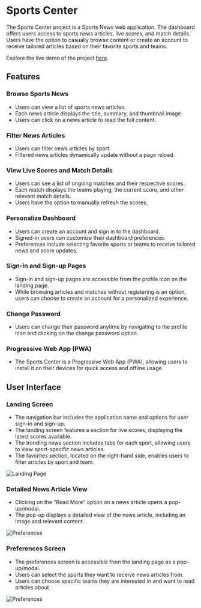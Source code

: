 # Sports Center

The Sports Center project is a Sports News web application. The dashboard offers users access to sports news articles, live scores, and match details. Users have the option to casually browse content or create an account to receive tailored articles based on their favorite sports and teams.

Explore the live demo of the project [here](https://cheerful-mandazi-2aeb03.netlify.app/).

## Features

### Browse Sports News
- Users can view a list of sports news articles.
- Each news article displays the title, summary, and thumbnail image.
- Users can click on a news article to read the full content.

### Filter News Articles
- Users can filter news articles by sport.
- Filtered news articles dynamically update without a page reload.

### View Live Scores and Match Details
- Users can see a list of ongoing matches and their respective scores.
- Each match displays the teams playing, the current score, and other relevant match details.
- Users have the option to manually refresh the scores.

### Personalize Dashboard
- Users can create an account and sign in to the dashboard.
- Signed-in users can customize their dashboard preferences.
- Preferences include selecting favorite sports or teams to receive tailored news and score updates.

### Sign-in and Sign-up Pages
- Sign-in and sign-up pages are accessible from the profile icon on the landing page.
- While browsing articles and matches without registering is an option, users can choose to create an account for a personalized experience.

### Change Password
- Users can change their password anytime by navigating to the profile icon and clicking on the change password option.

### Progressive Web App (PWA)
- The Sports Center is a Progressive Web App (PWA), allowing users to install it on their devices for quick access and offline usage.

## User Interface

### Landing Screen
- The navigation bar includes the application name and options for user sign-in and sign-up.
- The landing screen features a section for live scores, displaying the latest scores available.
- The trending news section includes tabs for each sport, allowing users to view sport-specific news articles.
- The favorites section, located on the right-hand side, enables users to filter articles by sport and team.


![Landing Page](https://raw.githubusercontent.com/vineethayasa/wd301ss/main/landingpage2.png?token=GHSAT0AAAAAACQI42MMYUQAJP4BVR5NDYBMZQGXNNA)


### Detailed News Article View
- Clicking on the "Read More" option on a news article opens a pop-up/modal.
- The pop-up displays a detailed view of the news article, including an image and relevant content.

![Preferences](https://raw.githubusercontent.com/vineethayasa/wd301ss/main/Screenshot%202024-03-29%20175521.png?token=GHSAT0AAAAAACQI42MM2EIRGOAS3OWWMLSIZQGXKGA)

### Preferences Screen
- The preferences screen is accessible from the landing page as a pop-up/modal.
- Users can select the sports they want to receive news articles from.
- Users can choose specific teams they are interested in and want to read articles about.

![Preferences](https://raw.githubusercontent.com/vineethayasa/wd301ss/main/Screenshot%202024-03-29%20175452.png?token=GHSAT0AAAAAACQGMWA3UIRVOXHLAHKEONBQZQGXE5Q)

